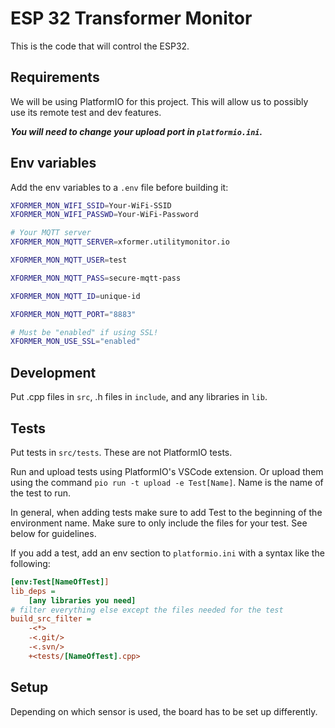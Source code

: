 # ESP 32 Transformer Monitor

This is the code that will control the ESP32.

## Requirements

We will be using PlatformIO for this project. This will allow us to possibly use its remote test and dev features.

***You will need to change your upload port in `platformio.ini`.***

## Env variables

Add the env variables to a `.env` file before building it:

```sh
XFORMER_MON_WIFI_SSID=Your-WiFi-SSID
XFORMER_MON_WIFI_PASSWD=Your-WiFi-Password

# Your MQTT server
XFORMER_MON_MQTT_SERVER=xformer.utilitymonitor.io

XFORMER_MON_MQTT_USER=test

XFORMER_MON_MQTT_PASS=secure-mqtt-pass

XFORMER_MON_MQTT_ID=unique-id

XFORMER_MON_MQTT_PORT="8883"

# Must be "enabled" if using SSL!
XFORMER_MON_USE_SSL="enabled"
```

## Development

Put .cpp files in `src`, .h files in `include`, and any libraries in `lib`.

## Tests

Put tests in `src/tests`. These are not PlatformIO tests.

Run and upload tests using PlatformIO's VSCode extension. Or upload them using the command `pio run -t upload -e Test[Name]`. Name is the name of the test to run.

In general, when adding tests make sure to add Test to the beginning of the environment name. Make sure to only include the files for your test. See below for guidelines.

If you add a test, add an env section to `platformio.ini` with a syntax like the following:

```ini
[env:Test[NameOfTest]]
lib_deps = 
    [any libraries you need]
# filter everything else except the files needed for the test
build_src_filter = 
    -<*> 
    -<.git/> 
    -<.svn/> 
    +<tests/[NameOfTest].cpp>
```

## Setup

Depending on which sensor is used, the board has to be set up differently.
